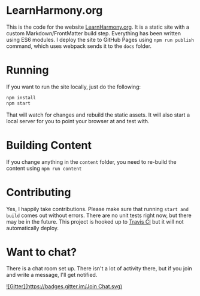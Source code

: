 # LearnHarmony.org

This is the code for the website [LearnHarmony.org](http://LearnHarmony.org).  It is a static site with a custom Markdown/FrontMatter build step.  Everything has been written using ES6 modules.  I deploy the site to GitHub Pages using `npm run publish` command, which uses webpack sends it to the `docs` folder.  

# Running

If you want to run the site locally, just do the following:

```js
npm install
npm start
```

That will watch for changes and rebuild the static assets.  It will also start a local server for you to point your browser at and test with.

# Building Content
If you change anything in the `content` folder, you need to re-build the content using `npm run content`

# Contributing

Yes, I happily take contributions.  Please make sure that running `start and build` comes out without errors.  There are no unit tests right now, but there may be in the future.  This project is hooked up to [Travis CI](https://travis-ci.org/BrianGenisio/learnharmony) but it will not automatically deploy.

# Want to chat?

There is a chat room set up.  There isn't a lot of activity there, but if you join and write a message, I'll get notified.

[![Gitter](https://badges.gitter.im/Join Chat.svg)](https://gitter.im/BrianGenisio/learnharmony?utm_source=badge&utm_medium=badge&utm_campaign=pr-badge&utm_content=badge)
